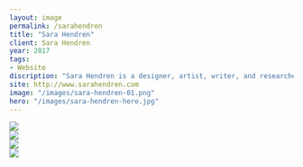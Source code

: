 ```yaml
---
layout: image
permalink: /sarahendren
title: "Sara Hendren"
client: Sara Hendren
year: 2017
tags:
- Website
discription: "Sara Hendren is a designer, artist, writer, and researcher whose work focuses on accessibility, disabilities, and collaborative public art projects. Sara approached us to help craft the visual design of her new personal website. We worked closely with Sara and developer Casey Gollan to create a place for Sara to blog and share new projects as the homebase for her online presence."
site: http://www.sarahendren.com
image: "/images/sara-hendren-01.png"
hero: "/images/sara-hendren-hero.jpg"
---
```


<div class="left"><img src="http://jarrettfuller.com/images/projects/sara-hendren-2.png"></div>
<div class="right"><img src="http://jarrettfuller.com/images/projects/sara-hendren-3.png"></div>

<div class="left"><img src="http://jarrettfuller.com/images/projects/sara-hendren-5.png"></div>
<div class="right"><img src="http://jarrettfuller.com/images/projects/sara-hendren-4.png"></div>

